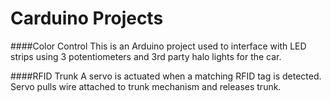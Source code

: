 Carduino Projects
==========

####Color Control
This is an Arduino project used to interface with LED strips using 3 potentiometers and 3rd party halo lights for the car. 

####RFID Trunk
A servo is actuated when a matching RFID tag is detected. Servo pulls wire attached to trunk mechanism and releases trunk. 
